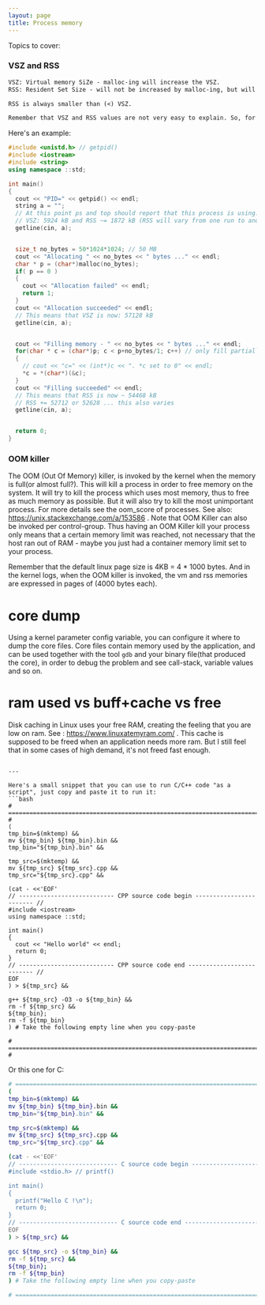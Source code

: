 ```yaml
---
layout: page
title: Process memory
---
```


Topics to cover:

### VSZ and RSS
```txt
VSZ: Virtual memory SiZe - malloc-ing will increase the VSZ.
RSS: Resident Set Size - will not be increased by malloc-ing, but will increase only when actually writing to that pre-allocated memory, by the ammount written. So for example you can allocate 10 GiB of RAM and only write 2 GiB to it. That will mean VSZ += 10 GiB and RSS += 2 GiB.

RSS is always smaller than (<) VSZ.

Remember that VSZ and RSS values are not very easy to explain. So, for example while a simple hello world C++ program always starts with the same VSZ = 5924 kB, the RSS is approximately equal to 1872 kB, but it varies on each run. Looking at /proc/PID/smap you can see for example that the [stack] is not always constant. See also: https://stackoverflow.com/questions/67904845/rss-stack-memory-allocation-not-consistent .
```

Here's an example:
```cpp
#include <unistd.h> // getpid()
#include <iostream>
#include <string>
using namespace ::std;

int main()
{
  cout << "PID=" << getpid() << endl;
  string a = "";
  // At this point ps and top should report that this process is using:
  // VSZ: 5924 kB and RSS ~= 1872 kB (RSS will vary from one run to another)
  getline(cin, a);


  size_t no_bytes = 50*1024*1024; // 50 MB
  cout << "Allocating " << no_bytes << " bytes ..." << endl;
  char * p = (char*)malloc(no_bytes);
  if( p == 0 )
  {
    cout << "Allocation failed" << endl;
    return 1;
  }
  cout << "Allocation succeeded" << endl;
  // This means that VSZ is now: 57128 kB
  getline(cin, a);


  cout << "Filling memory - " << no_bytes << " bytes ..." << endl;
  for(char * c = (char*)p; c < p+no_bytes/1; c++) // only fill partially 1/2 ?
  {
    // cout << "c=" << (int*)c << ". *c set to 0" << endl;
    *c = *(char*)(&c);
  }
  cout << "Filling succeeded" << endl;
  // This means that RSS is now ~ 54468 kB
  // RSS += 52712 or 52628 ... this also varies
  getline(cin, a);


  return 0;
}
```


### OOM killer
The OOM (Out Of Memory) killer, is invoked by the kernel when the memory is full(or almost full?). This will kill a process in order to free memory on the system. It will try to kill the process which uses most memory, thus to free as much memory as possible. But it will also try to kill the most unimportant process. For more details see the oom_score of processes. See also: https://unix.stackexchange.com/a/153586 . Note that OOM Killer can also be invoked per control-group. Thus having an OOM Killer kill your process only means that a certain memory limit was reached, not necessary that the host ran out of RAM - maybe you just had a container memory limit set to your process.

Remember that the default linux page size is 4KB = 4 * 1000 bytes. And in the kernel logs, when the OOM killer is invoked, the vm and rss memories are expressed in pages of (4000 bytes each).

# core dump
Using a kernel parameter config variable, you can configure it where to dump the core files. Core files contain memory used by the application, and can be used together with the tool `gdb` and your binary file(that produced the core), in order to debug the problem and see call-stack, variable values and so on.

# ram used vs buff+cache vs free
Disk caching in Linux uses your free RAM, creating the feeling that you are low on ram. See : https://www.linuxatemyram.com/ . This cache is supposed to be freed when an application needs more ram. But I still feel that in some cases of high demand, it's not freed fast enough.
```

---

Here's a small snippet that you can use to run C/C++ code "as a script", just copy and paste it to run it:
```bash
# ============================================================================ #
(
tmp_bin=$(mktemp) &&
mv ${tmp_bin} ${tmp_bin}.bin &&
tmp_bin="${tmp_bin}.bin" &&

tmp_src=$(mktemp) &&
mv ${tmp_src} ${tmp_src}.cpp &&
tmp_src="${tmp_src}.cpp" &&

(cat - <<'EOF'
// --------------------------- CPP source code begin ------------------------ //
#include <iostream>
using namespace ::std;

int main()
{
  cout << "Hello world" << endl;
  return 0;
}
// --------------------------- CPP source code end -------------------------- //
EOF
) > ${tmp_src} &&

g++ ${tmp_src} -O3 -o ${tmp_bin} &&
rm -f ${tmp_src} &&
${tmp_bin};
rm -f ${tmp_bin}
) # Take the following empty line when you copy-paste

# ============================================================================ #
```
Or this one for C:
```bash
# ============================================================================ #
(
tmp_bin=$(mktemp) &&
mv ${tmp_bin} ${tmp_bin}.bin &&
tmp_bin="${tmp_bin}.bin" &&

tmp_src=$(mktemp) &&
mv ${tmp_src} ${tmp_src}.cpp &&
tmp_src="${tmp_src}.cpp" &&

(cat - <<'EOF'
// ---------------------------- C source code begin ------------------------- //
#include <stdio.h> // printf()

int main()
{
  printf("Hello C !\n");
  return 0;
}
// ---------------------------- C source code end --------------------------- //
EOF
) > ${tmp_src} &&

gcc ${tmp_src} -o ${tmp_bin} &&
rm -f ${tmp_src} &&
${tmp_bin};
rm -f ${tmp_bin}
) # Take the following empty line when you copy-paste

# ============================================================================ #
```
